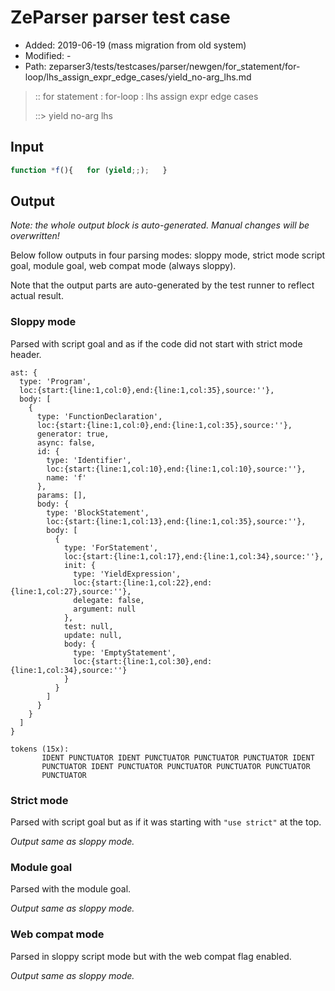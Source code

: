 # ZeParser parser test case

- Added: 2019-06-19 (mass migration from old system)
- Modified: -
- Path: zeparser3/tests/testcases/parser/newgen/for_statement/for-loop/lhs_assign_expr_edge_cases/yield_no-arg_lhs.md

> :: for statement : for-loop : lhs assign expr edge cases
>
> ::> yield no-arg lhs

## Input

`````js
function *f(){   for (yield;;);   }
`````

## Output

_Note: the whole output block is auto-generated. Manual changes will be overwritten!_

Below follow outputs in four parsing modes: sloppy mode, strict mode script goal, module goal, web compat mode (always sloppy).

Note that the output parts are auto-generated by the test runner to reflect actual result.

### Sloppy mode

Parsed with script goal and as if the code did not start with strict mode header.

`````
ast: {
  type: 'Program',
  loc:{start:{line:1,col:0},end:{line:1,col:35},source:''},
  body: [
    {
      type: 'FunctionDeclaration',
      loc:{start:{line:1,col:0},end:{line:1,col:35},source:''},
      generator: true,
      async: false,
      id: {
        type: 'Identifier',
        loc:{start:{line:1,col:10},end:{line:1,col:10},source:''},
        name: 'f'
      },
      params: [],
      body: {
        type: 'BlockStatement',
        loc:{start:{line:1,col:13},end:{line:1,col:35},source:''},
        body: [
          {
            type: 'ForStatement',
            loc:{start:{line:1,col:17},end:{line:1,col:34},source:''},
            init: {
              type: 'YieldExpression',
              loc:{start:{line:1,col:22},end:{line:1,col:27},source:''},
              delegate: false,
              argument: null
            },
            test: null,
            update: null,
            body: {
              type: 'EmptyStatement',
              loc:{start:{line:1,col:30},end:{line:1,col:34},source:''}
            }
          }
        ]
      }
    }
  ]
}

tokens (15x):
       IDENT PUNCTUATOR IDENT PUNCTUATOR PUNCTUATOR PUNCTUATOR IDENT
       PUNCTUATOR IDENT PUNCTUATOR PUNCTUATOR PUNCTUATOR PUNCTUATOR
       PUNCTUATOR
`````

### Strict mode

Parsed with script goal but as if it was starting with `"use strict"` at the top.

_Output same as sloppy mode._

### Module goal

Parsed with the module goal.

_Output same as sloppy mode._

### Web compat mode

Parsed in sloppy script mode but with the web compat flag enabled.

_Output same as sloppy mode._
